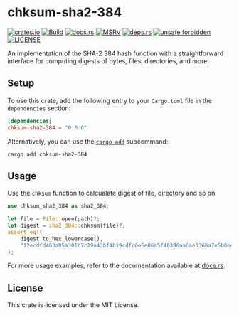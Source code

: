 # chksum-sha2-384

[![crates.io](https://img.shields.io/crates/v/chksum-sha2-384?style=flat-square&logo=rust "crates.io")](https://crates.io/crates/chksum-sha2-384)
[![Build](https://img.shields.io/github/actions/workflow/status/chksum-rs/sha2-384/rust.yml?branch=master&style=flat-square&logo=github "Build")](https://github.com/chksum-rs/sha2-384/actions/workflows/rust.yml)
[![docs.rs](https://img.shields.io/docsrs/chksum-sha2-384?style=flat-square&logo=docsdotrs "docs.rs")](https://docs.rs/chksum-sha2-384/)
[![MSRV](https://img.shields.io/badge/MSRV-1.70.0-informational?style=flat-square "MSRV")](https://github.com/chksum-rs/sha2-384/blob/master/Cargo.toml)
[![deps.rs](https://deps.rs/crate/chksum-sha2-384/0.0.0/status.svg?style=flat-square "deps.rs")](https://deps.rs/crate/chksum-sha2-384/0.0.0)
[![unsafe forbidden](https://img.shields.io/badge/unsafe-forbidden-success.svg?style=flat-square "unsafe forbidden")](https://github.com/rust-secure-code/safety-dance)
[![LICENSE](https://img.shields.io/github/license/chksum-rs/sha2-384?style=flat-square "LICENSE")](https://github.com/chksum-rs/sha2-384/blob/master/LICENSE)

An implementation of the SHA-2 384 hash function with a straightforward interface for computing digests of bytes, files, directories, and more.

## Setup

To use this crate, add the following entry to your `Cargo.toml` file in the `dependencies` section:

```toml
[dependencies]
chksum-sha2-384 = "0.0.0"
```

Alternatively, you can use the [`cargo add`](https://doc.rust-lang.org/cargo/commands/cargo-add.html) subcommand:

```shell
cargo add chksum-sha2-384
```

## Usage

Use the `chksum` function to calcualate digest of file, directory and so on.

```rust
use chksum_sha2_384 as sha2_384;

let file = File::open(path)?;
let digest = sha2_384::chksum(file)?;
assert_eq!(
    digest.to_hex_lowercase(),
    "12ecdfd463a85a301b7c29a43bf4b19cdfc6e5e86a5f40396aa6ae3368a7e5b0ed31f3bef2eb3071577ba610b4ed1cb8"
);
```

For more usage examples, refer to the documentation available at [docs.rs](https://docs.rs/chksum-sha2-384/).

## License

This crate is licensed under the MIT License.
